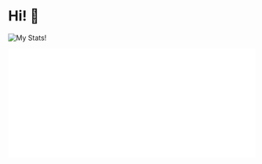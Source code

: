 # Hi! 👋
![My Stats!](https://github-readme-stats.vercel.app/api?username=everypizza1&show_icons=true&bg_color=DEG,3a00ff,0097ff&title_color=fff&text_color=fff&border_radius=8&show_owner=true) </br>

 <a href="https://monkeytype.com/profile/PizzaTheGreay">
   <img src="https://raw.githubusercontent.com/everypizza1/everypizza1/monkeytype-readme/monkeytype-readme.svg" alt="My Monkeytype profile" />
 </a>
